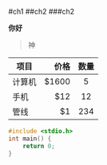 #ch1
##ch2
###ch2

**你好**

>神
>



| 项目        | 价格   |  数量  |
| --------   | -----:  | :----:  |
| 计算机     | \$1600 |   5     |
| 手机        |   \$12   |   12   |
| 管线        |    \$1    |  234  |



~~~c
#include <stdio.h>
int main() {
	return 0;
}
~~~

